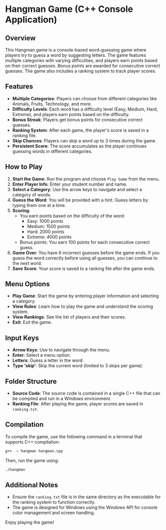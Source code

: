 # Hangman Game (C++ Console Application)

## Overview
This Hangman game is a console-based word-guessing game where players try to guess a word by suggesting letters. The game features multiple categories with varying difficulties, and players earn points based on their correct guesses. Bonus points are awarded for consecutive correct guesses. The game also includes a ranking system to track player scores.

## Features
- **Multiple Categories**: Players can choose from different categories like Animals, Fruits, Technology, and more.
- **Difficulty Levels**: Each word has a difficulty level (Easy, Medium, Hard, Extreme), and players earn points based on the difficulty.
- **Bonus Streak**: Players get bonus points for consecutive correct guesses.
- **Ranking System**: After each game, the player's score is saved in a ranking file.
- **Skip Chances**: Players can skip a word up to 3 times during the game.
- **Persistent Score**: The score accumulates as the player continues guessing words in different categories.

## How to Play

1. **Start the Game**: Run the program and choose `Play Game` from the menu.
2. **Enter Player Info**: Enter your student number and name.
3. **Select a Category**: Use the arrow keys to navigate and select a category of words.
4. **Guess the Word**: You will be provided with a hint. Guess letters by typing them one at a time.
5. **Scoring**:
   - You earn points based on the difficulty of the word:
     - Easy: 1000 points
     - Medium: 1500 points
     - Hard: 2000 points
     - Extreme: 4000 points
   - Bonus points: You earn 100 points for each consecutive correct guess.
6. **Game Over**: You have 6 incorrect guesses before the game ends. If you guess the word correctly before using all guesses, you can continue to the next word.
7. **Save Score**: Your score is saved to a ranking file after the game ends.

## Menu Options
- **Play Game**: Start the game by entering player information and selecting a category.
- **View Rules**: Learn how to play the game and understand the scoring system.
- **View Rankings**: See the list of players and their scores.
- **Exit**: Exit the game.

## Input Keys
- **Arrow Keys**: Use to navigate through the menu.
- **Enter**: Select a menu option.
- **Letters**: Guess a letter in the word.
- **Type 'skip'**: Skip the current word (limited to 3 skips per game).

## Folder Structure
- **Source Code**: The source code is contained in a single C++ file that can be compiled and run in a Windows environment.
- **Ranking File**: After playing the game, player scores are saved in `ranking.txt`.

## Compilation
To compile the game, use the following command in a terminal that supports C++ compilation:
```bash
g++ -o hangman hangman.cpp
```

Then, run the game using:
```bash
./hangman
```

## Additional Notes
- Ensure the `ranking.txt` file is in the same directory as the executable for the ranking system to function correctly.
- The game is designed for Windows using the Windows API for console color management and screen handling.

Enjoy playing the game!

